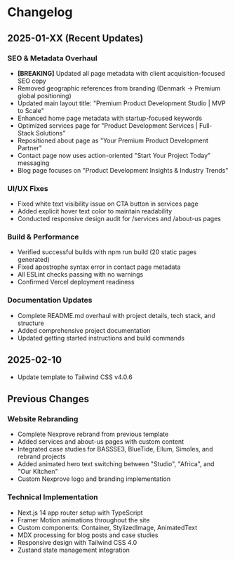 # Changelog

## 2025-01-XX (Recent Updates)

### SEO & Metadata Overhaul
- **[BREAKING]** Updated all page metadata with client acquisition-focused SEO copy
- Removed geographic references from branding (Denmark → Premium global positioning)
- Updated main layout title: "Premium Product Development Studio | MVP to Scale"
- Enhanced home page metadata with startup-focused keywords
- Optimized services page for "Product Development Services | Full-Stack Solutions"
- Repositioned about page as "Your Premium Product Development Partner"
- Contact page now uses action-oriented "Start Your Project Today" messaging
- Blog page focuses on "Product Development Insights & Industry Trends"

### UI/UX Fixes
- Fixed white text visibility issue on CTA button in services page
- Added explicit hover text color to maintain readability
- Conducted responsive design audit for /services and /about-us pages

### Build & Performance
- Verified successful builds with npm run build (20 static pages generated)
- Fixed apostrophe syntax error in contact page metadata
- All ESLint checks passing with no warnings
- Confirmed Vercel deployment readiness

### Documentation Updates
- Complete README.md overhaul with project details, tech stack, and structure
- Added comprehensive project documentation
- Updated getting started instructions and build commands

## 2025-02-10

- Update template to Tailwind CSS v4.0.6

## Previous Changes

### Website Rebranding
- Complete Nexprove rebrand from previous template
- Added services and about-us pages with custom content
- Integrated case studies for BASSSE3, BlueTide, Ellum, Simoles, and rebrand projects
- Added animated hero text switching between "Studio", "Africa", and "Our Kitchen"
- Custom Nexprove logo and branding implementation

### Technical Implementation
- Next.js 14 app router setup with TypeScript
- Framer Motion animations throughout the site
- Custom components: Container, StylizedImage, AnimatedText
- MDX processing for blog posts and case studies
- Responsive design with Tailwind CSS 4.0
- Zustand state management integration